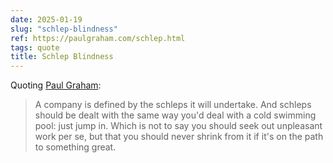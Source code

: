 ```yaml
---
date: 2025-01-19
slug: "schlep-blindness"
ref: https://paulgraham.com/schlep.html
tags: quote
title: Schlep Blindness
---
```


Quoting [Paul Graham](https://paulgraham.com/schlep.html):

> A company is defined by the schleps it will undertake. And schleps should be dealt with the same way you'd deal with a cold swimming pool: just jump in. Which is not to say you should seek out unpleasant work per se, but that you should never shrink from it if it's on the path to something great.